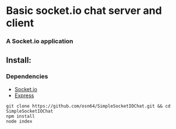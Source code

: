 # Basic socket.io chat server and client

### A Socket.io application

## Install:

### Dependencies

+ [Socket.io](http://socket.io/)
+ [Express](http://expressjs.com/)
```
git clone https://github.com/osn64/SimpleSocketIOChat.git && cd SimpleSocketIOChat
npm install
node index
```
